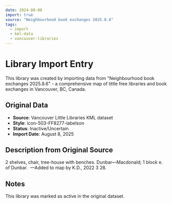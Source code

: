 ```yaml
---
date: 2024-08-08
import: true
source: "Neighbourhood book exchanges 2025.8.6"
tags:
  - import
  - kml-data
  - vancouver-libraries
---
```


# Library Import Entry

This library was created by importing data from "Neighbourhood book exchanges 2025.8.6" - a comprehensive map of little free libraries and book exchanges in Vancouver, BC, Canada.

## Original Data

- **Source**: Vancouver Little Libraries KML dataset
- **Style**: icon-503-FF8277-labelson
- **Status**: Inactive/Uncertain
- **Import Date**: August 8, 2025

## Description from Original Source

2 shelves, chair, tree-house with benches.
Dunbar—Macdonald; 1 block e. of Dunbar. 
—Added to map by K.D., 2022 3 28. 



## Notes

This library was marked as active in the original dataset.
